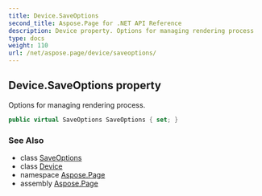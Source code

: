 ```yaml
---
title: Device.SaveOptions
second_title: Aspose.Page for .NET API Reference
description: Device property. Options for managing rendering process
type: docs
weight: 110
url: /net/aspose.page/device/saveoptions/
---
```

## Device.SaveOptions property

Options for managing rendering process.

```csharp
public virtual SaveOptions SaveOptions { set; }
```

### See Also

* class [SaveOptions](../../saveoptions/)
* class [Device](../)
* namespace [Aspose.Page](../../device/)
* assembly [Aspose.Page](../../../)



